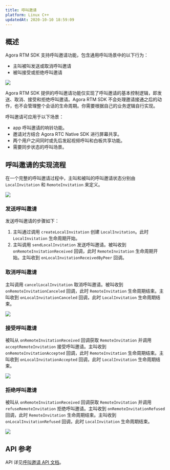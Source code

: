 ```yaml
---
title: 呼叫邀请
platform: Linux C++
updatedAt: 2020-10-10 18:59:09
---
```


## 概述

Agora RTM SDK 支持呼叫邀请功能，包含通用呼叫场景中的以下行为：

- 主叫被叫发送或取消呼叫邀请
- 被叫接受或拒绝呼叫邀请

![](https://web-cdn.agora.io/docs-files/1602313430536)

Agora RTM SDK 提供的呼叫邀请功能仅实现了呼叫邀请的基本控制逻辑，即发送、取消、接受和拒绝呼叫邀请。Agora RTM SDK 不会处理邀请接通之后的动作，也不会管理整个会话的生命周期。你需要根据自己的业务逻辑自行实现。

呼叫邀请可应用于以下场景：

- app 呼叫邀请的响铃功能。
- 邀请对方结合 Agora RTC Native SDK 进行屏幕共享。
- 两个用户之间同时或先后发起视频呼叫和白板共享功能。
- 需要同步状态的呼叫场景。

## 呼叫邀请的实现流程

在一个完整的呼叫邀请过程中，主叫和被叫的呼叫邀请状态分别由 `LocalInvitation` 和 `RemoteInvitation` 来定义。

![](https://web-cdn.agora.io/docs-files/1602313442227)

### 发送呼叫邀请

发送呼叫邀请的步骤如下：

1. 主叫通过调用 `createLocalInvitation` 创建 `LocalInvitation`。此时 `LocalInvitation` 生命周期开始。
2. 主叫调用 `sendLocalInvitation` 发送呼叫邀请。被叫收到 `onRemoteInvitationReceived` 回调，此时 `RemoteInvitation` 生命周期开始。主叫收到 `onLocalInvitationReceivedByPeer` 回调。

### 取消呼叫邀请

主叫调用 `cancelLocalInvitation` 取消呼叫邀请。被叫收到 `onRemoteInvitationCanceled` 回调，此时 `RemoteInvitation` 生命周期结束。主叫收到 `onLocalInvitationCanceled` 回调，此时 `LocalInvitation` 生命周期结束。

![](https://web-cdn.agora.io/docs-files/1598604324660)

### 接受呼叫邀请

被叫从 `onRemoteInvitationReceived` 回调获取 `RemoteInvitation` 并调用 `acceptRemoteInvitation` 接受呼叫邀请。主叫收到 `onRemoteInvitationAccepted` 回调，此时 `RemoteInvitation` 生命周期结束。主叫收到 `onLocalInvitationAccepted` 回调，此时 `LocalInvitation` 生命周期结束。

![](https://web-cdn.agora.io/docs-files/1598604332061)

### 拒绝呼叫邀请

被叫从 `onRemoteInvitationReceived` 回调获取 `RemoteInvitation` 并调用 `refuseRemoteInvitation` 拒绝呼叫邀请。主叫收到 `onRemoteInvitationRefused` 回调，此时 `RemoteInvitation` 生命周期结束。主叫收到 `onLocalInvitationRefused` 回调，此时 `LocalInvitation` 生命周期结束。

![](https://web-cdn.agora.io/docs-files/1598604339097)

## API 参考

API 详见[呼叫邀请 API 文档](https://docs.agora.io/cn/Real-time-Messaging/API%20Reference/RTM_cpp/index.html#callinvitation)。
